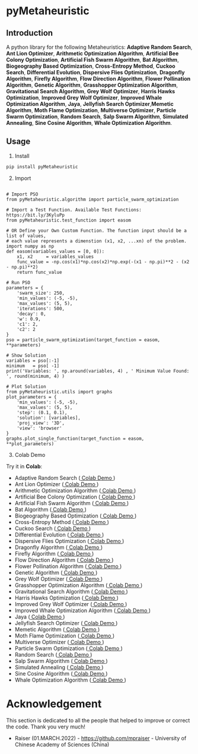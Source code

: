 # pyMetaheuristic

## Introduction

A python library for the following Metaheuristics: **Adaptive Random Search**, **Ant Lion Optimizer**, **Arithmetic Optimization Algorithm**, **Artificial Bee Colony Optimization**, **Artificial Fish Swarm Algorithm**, **Bat Algorithm**, **Biogeography Based Optimization**, **Cross-Entropy Method**, **Cuckoo Search**, **Differential Evolution**, **Dispersive Flies Optimization**, **Dragonfly Algorithm**, **Firefly Algorithm**, **Flow Direction Algorithm**, **Flower Pollination Algorithm**, **Genetic Algorithm**, **Grasshopper Optimization Algorithm**, **Gravitational Search Algorithm**, **Grey Wolf Optimizer**, **Harris Hawks Optimization**, **Improved Grey Wolf Optimizer**, **Improved Whale Optimization Algorithm**, **Jaya**, **Jellyfish Search Optimizer**,**Memetic Algorithm**, **Moth Flame Optimization**, **Multiverse Optimizer**, **Particle Swarm Optimization**, **Random Search**, **Salp Swarm Algorithm**, **Simulated Annealing**, **Sine Cosine Algorithm**, **Whale Optimization Algorithm**.

## Usage

1. Install
```bash
pip install pyMetaheuristic
```

2. Import

```py3

# Import PSO
from pyMetaheuristic.algorithm import particle_swarm_optimization

# Import a Test Function. Available Test Functions: https://bit.ly/3KyluPp
from pyMetaheuristic.test_function import easom

# OR Define your Own Custom Function. The function input should be a list of values, 
# each value represents a dimenstion (x1, x2, ...xn) of the problem.
import numpy as np
def easom(variables_values = [0, 0]):
    x1, x2     = variables_values
    func_value = -np.cos(x1)*np.cos(x2)*np.exp(-(x1 - np.pi)**2 - (x2 - np.pi)**2)
    return func_value

# Run PSO
parameters = {
    'swarm_size': 250,
    'min_values': (-5, -5),
    'max_values': (5, 5),
    'iterations': 500,
    'decay': 0,
    'w': 0.9,
    'c1': 2,
    'c2': 2
}
pso = particle_swarm_optimization(target_function = easom, **parameters)

# Show Solution
variables = pso[:-1]
minimum   = pso[ -1]
print('Variables: ', np.around(variables, 4) , ' Minimum Value Found: ', round(minimum, 4) )

# Plot Solution
from pyMetaheuristic.utils import graphs
plot_parameters = {
    'min_values': (-5, -5),
    'max_values': (5, 5),
    'step': (0.1, 0.1),
    'solution': [variables],
    'proj_view': '3D',
    'view': 'browser'
}
graphs.plot_single_function(target_function = easom, **plot_parameters)

```

3. Colab Demo

Try it in **Colab**:

- Adaptive Random Search ([ Colab Demo ](https://colab.research.google.com/drive/1PbIjDVGAU75Dgxn6I3bpoWovvYA4RYks?usp=sharing))
- Ant Lion Optimizer ([ Colab Demo ](https://colab.research.google.com/drive/11GWyd-o11nzwjafF37YDbReAJyjV4Zhp?usp=sharing))
- Arithmetic Optimization Algorithm ([ Colab Demo ](https://colab.research.google.com/drive/1AH0B21_fhF4mOV5iR5MJt_JoUslYE_dt?usp=sharing))
- Artificial Bee Colony Optimization ([ Colab Demo ](https://colab.research.google.com/drive/1IBouxcnhbNLfCoCV5ueNCq0FZBd9E2gu?usp=sharing))
- Artificial Fish Swarm Algorithm ([ Colab Demo ](https://colab.research.google.com/drive/1OugZdsHhg2HQXMryx4AlH3-RdjjeEKlL?usp=sharing))
- Bat Algorithm ([ Colab Demo ](https://colab.research.google.com/drive/1vbUWQ3T8B1XhPrewaFUW9uvCMGmzajk1?usp=sharing))
- Biogeography Based Optimization ([ Colab Demo ](https://colab.research.google.com/drive/1k3wUNl2R486rkxUhTcTum3usc9f585p0?usp=sharing))
- Cross-Entropy Method ([ Colab Demo ](https://colab.research.google.com/drive/1tI1YbjbAV_O9TdXWYfu8aAlvadC7Crm_?usp=sharing))
- Cuckoo Search ([ Colab Demo ](https://colab.research.google.com/drive/1L1STGmVK5IgdjLpEb-o8tuJ0yPCZ65Mt?usp=sharing))
- Differential Evolution ([ Colab Demo ](https://colab.research.google.com/drive/1J56NxxplPOty9rjKQoo5TqN6MzmiqfBe?usp=sharing))
- Dispersive Flies Optimization ([ Colab Demo ](https://colab.research.google.com/drive/1Y6eULdzLMnM2QpApdvABotxwG01BusmE?usp=sharing))
- Dragonfly Algorithm ([ Colab Demo ](https://colab.research.google.com/drive/19xgEwfzdI-yjFMM3e16PbVF1vX8ohu9c?usp=sharing))
- Firefly Algorithm ([ Colab Demo ](https://colab.research.google.com/drive/1vjUDRdRKPAGo6fTXAsvF9INJiF-wb6Pe?usp=sharing))
- Flow Direction Algorithm ([ Colab Demo ](https://colab.research.google.com/drive/1b72tXxS1X8ntCduN5lUn-An1REcJqp48?usp=sharing))
- Flower Pollination Algorithm ([ Colab Demo ](https://colab.research.google.com/drive/1U7gTgWwBPOWGyEQGX38nSBnBzb3WWAM1?usp=sharing))
- Genetic Algorithm ([ Colab Demo ](https://colab.research.google.com/drive/1zY4N9Sf6odAd1hn8Z3SSww403aj2BHhh?usp=sharing))
- Grey Wolf Optimizer ([ Colab Demo ](https://colab.research.google.com/drive/1EQqLtVs9ghQ9Cu-aFRh13hu5ZdgOf9sc?usp=sharing))
- Grasshopper Optimization Algorithm ([ Colab Demo ](https://colab.research.google.com/drive/1Mift_Q38gvTkW6eYdkzSS6GpYZKGTwmy?usp=sharing))
- Gravitational Search Algorithm ([ Colab Demo ](https://colab.research.google.com/drive/1swxMC2Lu9nhObGv7UO5v7eTUm9ULz79Z?usp=sharing))
- Harris Hawks Optimization ([ Colab Demo ](https://colab.research.google.com/drive/1swYF7A0I67zX7NxXRJ1d1k1apeMWX2ix?usp=sharing))
- Improved Grey Wolf Optimizer ([ Colab Demo ](https://colab.research.google.com/drive/1Ggu6bd6-FQkLMIrfJynF54b7JBUJaw8Z?usp=sharing))
- Improved Whale Optimization Algorithm ([ Colab Demo ](https://colab.research.google.com/drive/1Nvuz7VEqUfUqNzEm1h2_hGhieSH3vgHY?usp=sharing))
- Jaya ([ Colab Demo ](https://colab.research.google.com/drive/1B-1I3izW0R41_gSGjU26OGHSmy5BY4Tr?usp=sharing))
- Jellyfish Search Optimizer ([ Colab Demo ](https://colab.research.google.com/drive/1yKkUozjzzia9W1sa8XJRNhZzFWCkcGl1?usp=sharing))
- Memetic Algorithm ([ Colab Demo ](https://colab.research.google.com/drive/1ivRQVK8auSmU9jF3H7CYmpKLlxRHHrPd?usp=sharing))
- Moth Flame Optimization ([ Colab Demo ](https://colab.research.google.com/drive/1-parlgNJ6urQGmNLLViGxf65PhuAS3L4?usp=sharing))
- Multiverse Optimizer ([ Colab Demo ](https://colab.research.google.com/drive/1Qna0EHucTYRt9pCfDFzpk9uuNM9tSNKi?usp=sharing))
- Particle Swarm Optimization ([ Colab Demo ](https://colab.research.google.com/drive/1bWAmKTkNKSiSQPUcRdokLQYuhQBOhckZ?usp=sharing))
- Random Search ([ Colab Demo ](https://colab.research.google.com/drive/1DCi4aiO_ORlRq9MetZcxHyKAywMuFkRO?usp=sharing))
- Salp Swarm Algorithm ([ Colab Demo ](https://colab.research.google.com/drive/1Qhkn2NPO5Gavc6ZHW79n_DjmEFeDvOBq?usp=sharing))
- Simulated Annealing ([ Colab Demo ](https://colab.research.google.com/drive/1W6X_kCSGOKEDWIJ-ar25kgWIQAc4U1mA?usp=sharing))
- Sine Cosine Algorithm ([ Colab Demo ](https://colab.research.google.com/drive/1WjbCiks_E2s1qw9l9OkZ4mRQPQuWWYzs?usp=sharing))
- Whale Optimization Algorithm ([ Colab Demo ](https://colab.research.google.com/drive/1Nt52dS0AsXm7RHVIt3K0DAaC1i8zKUUC?usp=sharing))

# Acknowledgement 
This section is dedicated to all the people that helped to improve or correct the code. Thank you very much!

* Raiser (01.MARCH.2022) - https://github.com/mpraiser - University of Chinese Academy of Sciences (China)
